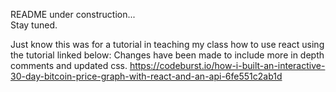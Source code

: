 README under construction...  
Stay tuned.

Just know this was for a tutorial in teaching my class how to use react using the tutorial linked below:
Changes have been made to include more in depth comments and updated css.
https://codeburst.io/how-i-built-an-interactive-30-day-bitcoin-price-graph-with-react-and-an-api-6fe551c2ab1d
